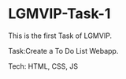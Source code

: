 # LGMVIP-Task-1
This is the first Task of LGMVIP.

Task:Create a To Do List Webapp.

Tech: HTML, CSS, JS
